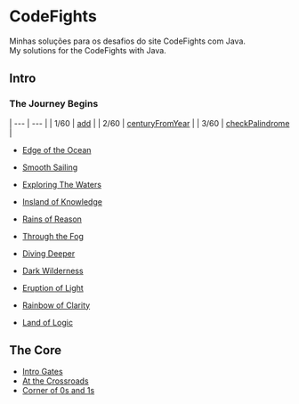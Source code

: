 # CodeFights
Minhas soluções para os desafios do site CodeFights com Java.  
My solutions for the CodeFights with Java.


## Intro
### The Journey Begins
| --- | --- |
| 1/60 | [add](Intro/The_Journey_Begins/add.java) |
| 2/60 | [centuryFromYear](Intro/The_Journey_Begins/centuryFromYear.java) |
| 3/60 | [checkPalindrome](Intro/The_Journey_Begins/checkPalindrome.java) |

* [Edge of the Ocean](Intro/Edge_of_the_Ocean)

* [Smooth Sailing](Intro/Smooth_Sailing)

* [Exploring The Waters](Intro/Exploring_The_Waters)

* [Insland of Knowledge](Intro/Insland_of_Knowledge)

* [Rains of Reason](Intro/Rains_of_Reason)

* [Through the Fog](Intro/Through_the_Fog)

* [Diving Deeper](Intro/Diving_Deeper)

* [Dark Wilderness](Intro/Dark_Wilderness)

* [Eruption of Light](Intro/Eruption_of_Light)

* [Rainbow of Clarity](Intro/Rainbow_of_Clarity)

* [Land of Logic](Intro/Land_of_Logic)

## The Core
* [Intro Gates](The_Core/Intro_Gates)
* [At the Crossroads](The_Core/At_the_Crossroads)
* [Corner of 0s and 1s](The_Core/Corner_of_0s_and_1s)
